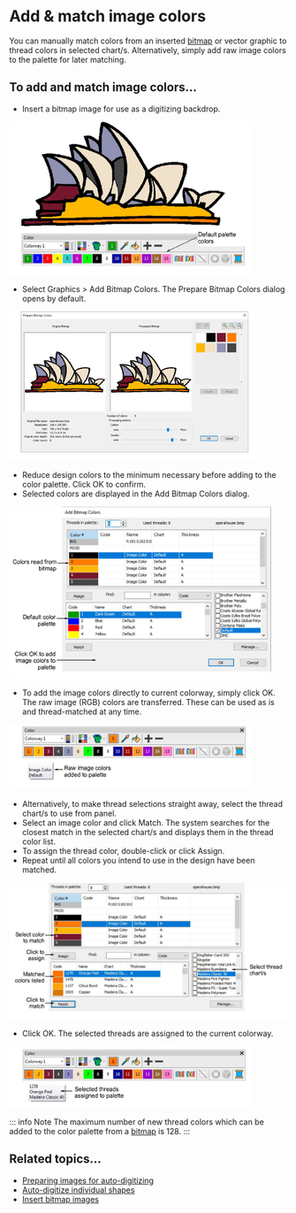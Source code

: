 # Add & match image colors

You can manually match colors from an inserted [bitmap](../../glossary/glossary#bitmap) or vector graphic to thread colors in selected chart/s. Alternatively, simply add raw image colors to the palette for later matching.

## To add and match image colors...

- Insert a bitmap image for use as a digitizing backdrop.

![MatchImageColors1.png](assets/MatchImageColors1.png)

- Select Graphics > Add Bitmap Colors. The Prepare Bitmap Colors dialog opens by default.

![PrepareBitmapColorsAddColors.png](assets/PrepareBitmapColorsAddColors.png)

- Reduce design colors to the minimum necessary before adding to the color palette. Click OK to confirm.
- Selected colors are displayed in the Add Bitmap Colors dialog.

![AddBitmapColors1.png](assets/AddBitmapColors1.png)

- To add the image colors directly to current colorway, simply click OK. The raw image (RGB) colors are transferred. These can be used as is and thread-matched at any time.

![MatchImageColors2.png](assets/MatchImageColors2.png)

- Alternatively, to make thread selections straight away, select the thread chart/s to use from panel.
- Select an image color and click Match. The system searches for the closest match in the selected chart/s and displays them in the thread color list.
- To assign the thread color, double-click or click Assign.
- Repeat until all colors you intend to use in the design have been matched.

![bitmaps00055.png](assets/bitmaps00055.png)

- Click OK. The selected threads are assigned to the current colorway.

![MatchImageColors3.png](assets/MatchImageColors3.png)

::: info Note
The maximum number of new thread colors which can be added to the color palette from a [bitmap](../../glossary/glossary#bitmap) is 128.
:::

## Related topics...

- [Preparing images for auto-digitizing](Preparing_images_for_auto-digitizing)
- [Auto-digitize individual shapes](../automatic/Auto-digitize_individual_shapes)
- [Insert bitmap images](Insert_bitmap_images)
